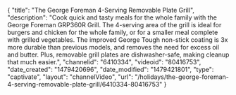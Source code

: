 {
    "title": "The George Foreman 4-Serving Removable Plate Grill",
    "description": "Cook quick and tasty meals for the whole family with the George Foreman GRP360R Grill. The 4-serving area of the grill is ideal for burgers and chicken for the whole family, or for a smaller meal complete with grilled vegetables. The improved George Tough non-stick coating is 3x more durable than previous models, and removes the need for excess oil and butter. Plus, removable grill plates are dishwasher-safe, making cleanup that much easier.",
    "channelid": "6410334",
    "videoid": "80416753",
    "date_created": "1479420696",
    "date_modified": "1479421801",
    "type": "captivate",
    "layout": "channelVideo",
    "url": "\/holidays\/the-george-foreman-4-serving-removable-plate-grill\/6410334-80416753"
}